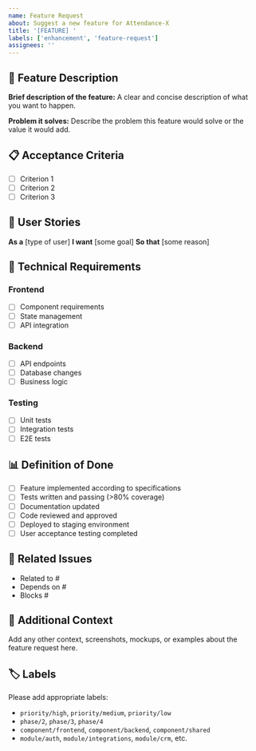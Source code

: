 ```yaml
---
name: Feature Request
about: Suggest a new feature for Attendance-X
title: '[FEATURE] '
labels: ['enhancement', 'feature-request']
assignees: ''
---
```


## 🚀 Feature Description

**Brief description of the feature:**
A clear and concise description of what you want to happen.

**Problem it solves:**
Describe the problem this feature would solve or the value it would add.

## 📋 Acceptance Criteria

- [ ] Criterion 1
- [ ] Criterion 2
- [ ] Criterion 3

## 🎯 User Stories

**As a** [type of user]
**I want** [some goal]
**So that** [some reason]

## 🔧 Technical Requirements

### Frontend
- [ ] Component requirements
- [ ] State management
- [ ] API integration

### Backend
- [ ] API endpoints
- [ ] Database changes
- [ ] Business logic

### Testing
- [ ] Unit tests
- [ ] Integration tests
- [ ] E2E tests

## 📊 Definition of Done

- [ ] Feature implemented according to specifications
- [ ] Tests written and passing (>80% coverage)
- [ ] Documentation updated
- [ ] Code reviewed and approved
- [ ] Deployed to staging environment
- [ ] User acceptance testing completed

## 🔗 Related Issues

- Related to #
- Depends on #
- Blocks #

## 📝 Additional Context

Add any other context, screenshots, mockups, or examples about the feature request here.

## 🏷️ Labels

Please add appropriate labels:
- `priority/high`, `priority/medium`, `priority/low`
- `phase/2`, `phase/3`, `phase/4`
- `component/frontend`, `component/backend`, `component/shared`
- `module/auth`, `module/integrations`, `module/crm`, etc.